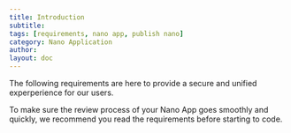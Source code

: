 ```yaml
---
title: Introduction
subtitle:
tags: [requirements, nano app, publish nano]
category: Nano Application
author:
layout: doc
---
```


The following requirements are here to provide a secure and unified experperience for our users. 

To make sure the review process of your Nano App goes smoothly and quickly, we recommend you read the requirements before starting to code. 
